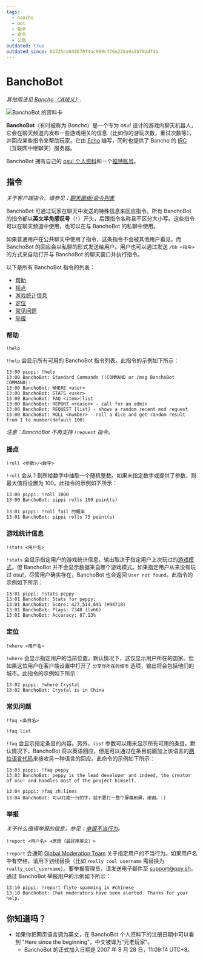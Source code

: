 ```yaml
---
tags:
  - bancho
  - bot
  - 指令
  - 命令
  - 公告
outdated: true
outdated_since: 83725ce048670f4ac909cf76e228a9a5b792df4a
---
```


# BanchoBot

*其他用法见 [Bancho（消歧义）](/wiki/Disambiguation/Bancho).*

![BanchoBot 的资料卡](img/BanchoBot.jpg "BanchoBot 的资料卡")

**BanchoBot**（有时被称为 *Bancho*）是一个专为 osu! 设计的游戏内聊天机器人，它会在聊天频道内发布一些游戏相关的信息（比如你的游玩次数，重试次数等），并回应某些指令来帮助玩家。它由 [Echo](https://osu.ppy.sh/users/431) 编写，同时也提供了 Bancho 的 [IRC](/wiki/Internet_Relay_Chat) （互联网中继聊天）服务器。

BanchoBot 拥有自己的 [osu! 个人资料](https://osu.ppy.sh/users/3)和一个[推特账号](https://twitter.com/banchoboat)。

## 指令

*关于客户端指令，请参见：[聊天面板/命令列表](/wiki/Chat_Console#命令列表)*

BanchoBot 可通过玩家在聊天中发送的特殊信息来回应指令。所有 BanchoBot 的指令都以**英文半角感叹号**（`!`）开头，后跟指令名称且不区分大小写。这些指令可以在聊天频道中使用，也可以在与 BanchoBot 的私聊中使用。

如果普通用户在公共聊天中使用了指令，这条指令不会被其他用户看见，而 BanchoBot 的回应会以私聊的形式发送给用户。用户也可以通过发送 `/bb <指令>` 的方式来自动打开与 BanchoBot 的聊天窗口并执行指令。

以下是所有 BanchoBot 指令的列表：

- [帮助](#帮助)
- [摇点](#摇点)
- [游戏统计信息](#游戏统计信息)
- [定位](#定位)
- [常见问题](#常见问题)
- [举报](#举报)

### 帮助

```
!help
```

`!help` 会显示所有可用的 BanchoBot 指令列表。此指令的示例如下所示：

```
13:00 pippi: !help
13:00 BanchoBot: Standard Commands (!COMMAND or /msg BanchoBot COMMAND):
13:00 BanchoBot: WHERE <user>
13:00 BanchoBot: STATS <user>
13:00 BanchoBot: FAQ <item>|list
13:00 BanchoBot: REPORT <reason> - call for an admin
13:00 BanchoBot: REQUEST [list] - shows a random recent mod request
13:00 BanchoBot: ROLL <number> - roll a dice and get random result from 1 to number(default 100)
```

<!--note for editors: the code block above reflects the exact response from banchobot -->

*注意：BanchoBot 不再支持 `!request` 指令。*

### 摇点

```
!roll <参数>/<数字>
```

`!roll` 会从 1 到所给数字中抽取一个随机整数。如果未指定数字或提供了参数，则最大值将设置为 100。此指令的示例如下所示：

```
13:00 pippi: !roll 1000
13:00 BanchoBot: pippi rolls 109 point(s)
```

```
13:01 pippi: !roll fail 的概率
13:01 BanchoBot: pippi rolls 75 point(s)
```

### 游戏统计信息

```
!stats <用户名>
```

`!stats` 会显示指定用户的游戏统计信息。输出取决于指定用户上次玩过的[游戏模式](/wiki/Game_mode)，但 BanchoBot 并不会显示数据来自哪个游戏模式。如果指定用户从来没有玩过 osu!，尽管用户确实存在，BanchoBot 也会返回 `User not found`。此指令的示例如下所示：

```
13:01 pippi: !stats peppy
13:01 BanchoBot: Stats for peppy:
13:01 BanchoBot: Score: 427,514,691 (#94718)
13:01 BanchoBot: Plays: 7348 (lv66)
13:01 BanchoBot: Accuracy: 87.13%
```

### 定位

```
!where <用户名>
```

`!where` 会显示指定用户的当前位置。默认情况下，这仅显示用户所在的国家。但如果这位用户在客户端设置中打开了 `分享你所在的城市` 选项，输出将会包括他们的城市。此指令的示例如下所示：

```
13:02 pippi: !where Crystal
13:02 BanchoBot: Crystal is in China
```

### 常见问题

```
!faq <条目名>
```

```
!faq list
```

`!faq` 会显示指定条目的内容。另外，`list` 参数可以用来显示所有可用的条目。默认情况下，BanchoBot 将以英语回应，但是可以通过在条目前面加上该语言的[两位语言代码](/wiki/Article_styling_criteria#本地化)来接收另一种语言的回应。此命令的示例如下所示：

```
13:03 pippi: !faq peppy
13:03 BanchoBot: peppy is the lead developer and indeed, the creator of osu! and handles most of the project himself.
```

```
13:04 pippi: !faq zh:lines
13:04 BanchoBot: 可以打成一行的字，就不要打一整个屏幕刷屏，谢谢。:)
```

### 举报

*关于什么值得举报的信息，参见：[举报不当行为](/wiki/Reporting_Bad_Behaviour)。*

```
!report <用户名> <原因（最好用英文）>
```

`!report` 会通知 [Global Moderation Team](/wiki/People/The_Team/Global_Moderation_Team) 关于指定用户的不当行为。如果用户名中有空格，请用下划线替换（比如 `really cool username` 需替换为 `really_cool_username`）。要举报管理员，请发送电子邮件至 [support@ppy.sh](mailto:support@ppy.sh)。通过 BanchoBot 举报用户的示例如下所示：

```
13:10 pippi: !report flyte spamming in #chinese
13:10 BanchoBot: Chat moderators have been alerted. Thanks for your help.
```

## 你知道吗？

- 如果你把网页语言调为英文，在 BanchoBot 个人资料下的注册日期中可以看到 "Here since the beginning"，中文被译为“元老玩家”。
  - BanchoBot 的正式加入日期是 2007 年 8 月 28 日，11:09:14 UTC+8。
